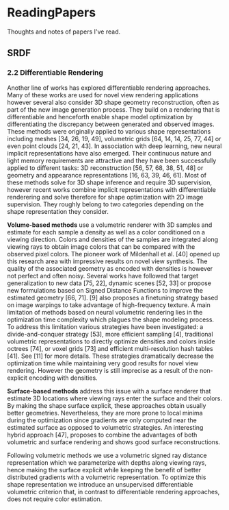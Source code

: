 # ReadingPapers
Thoughts and notes of papers I've read.

## SRDF
### 2.2 Differentiable Rendering
<p>Another line of works has explored differentiable rendering approaches. Many of these works are used for novel view rendering applications however several also consider 3D shape geometry reconstruction, often as part of the new image generation process. They build on a rendering that is differentiable and henceforth enable shape model optimization by differentiating the discrepancy between generated and observed images. These methods were originally applied to various shape representations including meshes [34, 26, 19, 49], volumetric grids [64, 14, 14, 25, 77, 44] or even point clouds [24, 21, 43]. In association with deep learning, new neural implicit representations have also emerged. Their continuous nature and light memory requirements are attractive and they have been successfully applied to different tasks: 3D reconstruction [56, 57, 68, 38, 51, 48] or geometry and appearance representations [16, 63, 39, 46, 61]. Most of these methods solve for 3D shape inference and require 3D supervision, however recent works combine implicit representations with differentiable renderering and solve therefore for shape optimization with 2D image supervision. They roughly belong to two categories depending on the shape representation they consider.</p>
<p><b>Volume-based methods</b> use a volumetric renderer with 3D samples and estimate for each sample a density as well as a color conditioned on a viewing direction. Colors and densities of the samples are integrated along viewing rays to obtain image colors that can be compared with the observed pixel colors. The pioneer work of Mildenhall et al. [40] opened up this research area with impressive results on novel view synthesis. The quality of the associated geometry as encoded with densities is however not perfect and often noisy. Several works have followed that target generalization to new data [75, 22], dynamic scenes [52, 33] or propose new formulations based on Signed Distance Functions to improve the estimated geometry [66, 71]. [9] also proposes a finetuning strategy based on image warpings to take advantage of high-frequency texture. A main limitation of methods based on neural volumetric rendering lies in the optimization time complexity which plagues the shape modeling process. To address this limitation various strategies have been investigated: a divide-and-conquer strategy [53], more efficient sampling [4], traditional volumetric representations to directly optimize densities and colors inside octrees [74], or voxel grids [73] and efficient multi-resolution hash tables [41]. See [11] for more details. These strategies dramatically decrease the optimization time while maintaining very good results for novel view rendering. However the geometry is still imprecise as a result of the non-explicit encoding with densities.</p>
<p><b>Surface-based methods</b> address this issue with a surface renderer that estimate 3D locations where viewing rays enter the surface and their colors. By making the shape surface explicit, these approaches obtain usually better geometries. Nevertheless, they are more prone to local minima during the optimization since gradients are only computed near the estimated surface as opposed to volumetric strategies. An interesting hybrid approach [47], proposes to combine the advantages of both volumetric and surface rendering and shows good surface reconstructions.</p>
<p>Following volumetric methods we use a volumetric signed ray distance representation which we parameterize with depths along viewing rays, hence making the surface explicit while keeping the benefit of better distributed gradients with a volumetric representation. To optimize this shape representation we introduce an unsupervised differentiable volumetric criterion that, in contrast to differentiable rendering approaches, does not require color estimation.</p>
